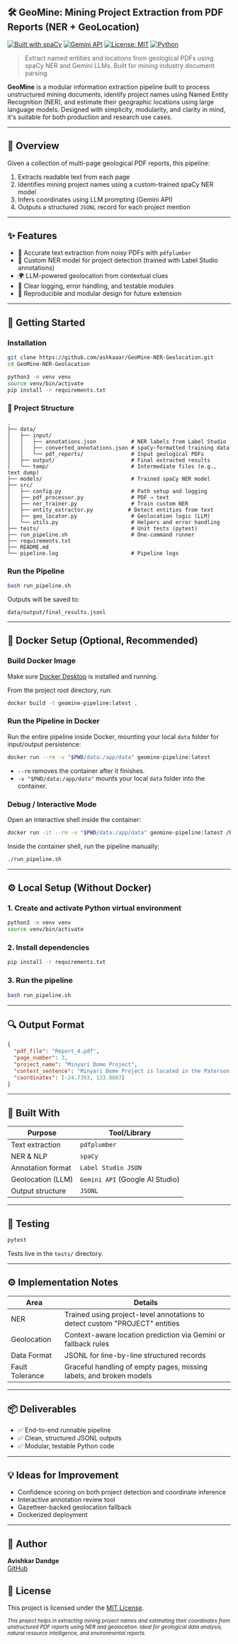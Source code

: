 ## 🛠️ GeoMine: Mining Project Extraction from PDF Reports (NER + GeoLocation)

[![Built with spaCy](https://img.shields.io/badge/Built%20with-spaCy-09a3d5?logo=spacy)](https://spacy.io)
[![Gemini API](https://img.shields.io/badge/LLM-Gemini%202.5%20Flash-ffcc00?logo=google)](https://ai.google.dev/)
[![License: MIT](https://img.shields.io/badge/License-MIT-yellow.svg)](LICENSE)
[![Python](https://img.shields.io/badge/Python-3.10%2B-blue.svg?logo=python)](https://www.python.org/downloads/)

> Extract named entities and locations from geological PDFs using spaCy NER and Gemini LLMs. Built for mining industry document parsing.

**GeoMine** is a modular information extraction pipeline built to process unstructured mining documents, identify project names using Named Entity Recognition (NER), and estimate their geographic locations using large language models. Designed with simplicity, modularity, and clarity in mind, it's suitable for both production and research use cases.

---

## 📌 Overview

Given a collection of multi-page geological PDF reports, this pipeline:

1. Extracts readable text from each page
2. Identifies mining project names using a custom-trained spaCy NER model
3. Infers coordinates using LLM prompting (Gemini API)
4. Outputs a structured `JSONL` record for each project mention

---

## ✨ Features

- 📄 Accurate text extraction from noisy PDFs with `pdfplumber`
- 🧠 Custom NER model for project detection (trained with Label Studio annotations)
- 🌍 LLM-powered geolocation from contextual clues
- 💬 Clear logging, error handling, and testable modules
- 🔁 Reproducible and modular design for future extension

---

## 🚀 Getting Started

### Installation

```bash
git clone https://github.com/ashkaaar/GeoMine-NER-Geolocation.git
cd GeoMine-NER-Geolocation

python3 -m venv venv
source venv/bin/activate
pip install -r requirements.txt
```

### 📁 Project Structure

```
.
├── data/
│   ├── input/
│   │   ├── annotations.json           # NER labels from Label Studio
│   │   ├── converted_annotations.json # spaCy-formatted training data
│   │   └── pdf_reports/               # Input geological PDFs
│   ├── output/                        # Final extracted results
│   └── temp/                          # Intermediate files (e.g., text dump)
├── models/                            # Trained spaCy NER model
├── src/
│   ├── config.py                      # Path setup and logging
│   ├── pdf_processor.py               # PDF → text
│   ├── ner_trainer.py                 # Train custom NER
│   ├── entity_extractor.py           # Detect entities from text
│   ├── geo_locator.py                 # Geolocation logic (LLM)
│   └── utils.py                       # Helpers and error handling
├── tests/                             # Unit tests (pytest)
├── run_pipeline.sh                    # One-command runner
├── requirements.txt
├── README.md
└── pipeline.log                       # Pipeline logs
```

### Run the Pipeline

```bash
bash run_pipeline.sh
```

Outputs will be saved to:

```
data/output/final_results.jsonl
```

---

## 🐳 Docker Setup (Optional, Recommended)

### Build Docker Image

Make sure [Docker Desktop](https://www.docker.com/products/docker-desktop/) is installed and running.

From the project root directory, run:

```bash
docker build -t geomine-pipeline:latest .
```

### Run the Pipeline in Docker

Run the entire pipeline inside Docker, mounting your local `data` folder for input/output persistence:

```bash
docker run --rm -v "$PWD/data:/app/data" geomine-pipeline:latest
```

- `--rm` removes the container after it finishes.
- `-v "$PWD/data:/app/data"` mounts your local `data` folder into the container.

### Debug / Interactive Mode

Open an interactive shell inside the container:

```bash
docker run -it --rm -v "$PWD/data:/app/data" geomine-pipeline:latest /bin/bash
```

Inside the container shell, run the pipeline manually:

```bash
./run_pipeline.sh
```

---

## ⚙️ Local Setup (Without Docker)

### 1. Create and activate Python virtual environment

```bash
python3 -m venv venv
source venv/bin/activate
```

### 2. Install dependencies

```bash
pip install -r requirements.txt
```

### 3. Run the pipeline

```bash
bash run_pipeline.sh
```

---

## 🔍 Output Format

```json
{
  "pdf_file": "Report_4.pdf",
  "page_number": 3,
  "project_name": "Minyari Dome Project",
  "context_sentence": "Minyari Dome Project is located in the Paterson region of WA.",
  "coordinates": [-24.7393, 133.8807]
}
```

---

## 🧰 Built With

| Purpose           | Tool/Library                    |
| ----------------- | ------------------------------- |
| Text extraction   | `pdfplumber`                    |
| NER & NLP         | `spaCy`                         |
| Annotation format | `Label Studio JSON`             |
| Geolocation (LLM) | `Gemini API` (Google AI Studio) |
| Output structure  | `JSONL`                         |

---

## 🧪 Testing

```bash
pytest
```

Tests live in the `tests/` directory.

---

## ⚙️ Implementation Notes

| Area            | Details                                                                     |
| --------------- | --------------------------------------------------------------------------- |
| NER             | Trained using project-level annotations to detect custom "PROJECT" entities |
| Geolocation     | Context-aware location prediction via Gemini or fallback rules              |
| Data Format     | JSONL for line-by-line structured records                                   |
| Fault Tolerance | Graceful handling of empty pages, missing labels, and broken models         |

---

## 📦 Deliverables

- ✅ End-to-end runnable pipeline
- ✅ Clean, structured JSONL outputs
- ✅ Modular, testable Python code

---

## 💡 Ideas for Improvement

- Confidence scoring on both project detection and coordinate inference
- Interactive annotation review tool
- Gazetteer-backed geolocation fallback
- Dockerized deployment

---

## 👤 Author

**Avishkar Dandge**  
[GitHub](https://github.com/ashkaaar)

## 📝 License

This project is licensed under the [MIT License](LICENSE).

<sub><i>This project helps in extracting mining project names and estimating their coordinates from unstructured PDF reports using NER and geolocation. Ideal for geological data analysis, natural resource intelligence, and environmental reports.</i></sub>
